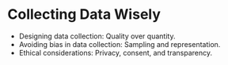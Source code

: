 # Collecting Data Wisely

- Designing data collection: Quality over quantity.
- Avoiding bias in data collection: Sampling and representation.
- Ethical considerations: Privacy, consent, and transparency.
